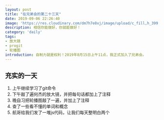 ```yaml
---
layout: post
title: "在兄弟会的第二十三天"
date: 2019-09-06 22:26:40
image: 'https://res.cloudinary.com/dm7h7e8xj/image/upload/c_fill,h_399,w_760/v1501268554/sunrise_ttb9nk.jpg'
description: 相信你能做好，你就能做好！
category: 'daily'
tags:
- 放大镜
- progit
- 轮播图
introduction: 自制力就是权利！2019年8月15日上午11点，我正式加入了兄弟会。
---
```


## 充实的一天
1. 上午继续学习了git命令  
2. 下午敲了遍何杰的放大镜，并把每句话都加上了注释  
3. 晚自习把轮播图敲了一遍，并加上了注释  
4. 查了一些看不懂的单词和概念  
5. 航哥给我们发了一堆js代码，让我们每天整明白两个  



